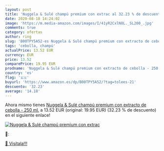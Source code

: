 ```yaml
---
layout: post
title: 'Nuggela & Sulé champú premium con extrac al 32.23 % de descuento'
date: 2020-08-18 14:24:02
image: 'https://m.media-amazon.com/images/I/41yR2CxlN8L._SL200_.jpg'
comments: true
category: ofertas
author: ring
slug: 'B00TPY5A52-es Nuggela & Sulé champú premium con extracto de cebolla -...'
tags: 'cebolla, champú'
actualPrice: 13.52 EUR
currency: EUR
price: 13.52
comparePrice: 19.95 EUR
prodname: 'Nuggela & Sulé champú premium con extracto de cebolla - 250 ml.'
country: 'es'
flag: '🇪🇸'
buyurl: 'https://www.amazon.es/dp/B00TPY5A52/?tag=tolees-21'
descuento: '32.23'
average: '14.18'
---
```


Ahora mismo tienes [Nuggela & Sulé champú premium con extracto de cebolla - 250 ml.](https://www.amazon.es/dp/B00TPY5A52/?tag=tolees-21) a 13.52 EUR (original: 19.95 EUR) (32.23 %  de descuento) en el siguiente enlace!

[![Nuggela & Sulé champú premium con extrac](https://m.media-amazon.com/images/I/41yR2CxlN8L._SL200_.jpg)](https://www.amazon.es/dp/B00TPY5A52/?tag=tolees-21)

🔎:


[🛒 Visítala!!!](https://www.amazon.es/dp/B00TPY5A52/?tag=tolees-21)
